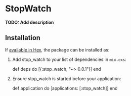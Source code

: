 # StopWatch

**TODO: Add description**

## Installation

If [available in Hex](https://hex.pm/docs/publish), the package can be installed as:

  1. Add stop_watch to your list of dependencies in `mix.exs`:

        def deps do
          [{:stop_watch, "~> 0.0.1"}]
        end

  2. Ensure stop_watch is started before your application:

        def application do
          [applications: [:stop_watch]]
        end

